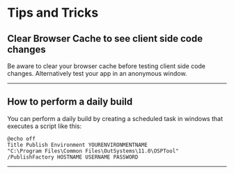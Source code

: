 # Tips and Tricks

## Clear Browser Cache to see client side code changes

Be aware to clear your browser cache before testing client side code changes. Alternatively test your app in an anonymous window.

---

## How to perform a daily build

You can perform a daily build by creating a scheduled task in windows that executes a script like this:

```
@echo off
Title Publish Environment YOURENVIRONMENTNAME
"C:\Program Files\Common Files\OutSystems\11.0\OSPTool" /PublishFactory HOSTNAME USERNAME PASSWORD
```

---
